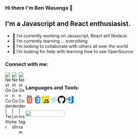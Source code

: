 

### Hi there I'm Ben Wasonga 👋

## I'm a Javascript and React enthusiasist.


- 🔭 I’m currently working on Javascript, React anf NodeJs
- 🌱 I’m currently learning ... everything 
- 👯 I’m looking to collaborate with others all over the world 
- 🤔 I’m looking for help with learning how to use OpenSource 

### Connect with me:

<a href="https://twitter.com/ItsWasonga/">
<img align="left" alt="NextGen Coder | Twitter" width="22px" src="https://cdn.jsdelivr.net/npm/simple-icons@v3/icons/twitter.svg" />
</a>
<a href="https://linkedin.com/in/benwasonga/">
<img align="left" alt="NextGen Coder | LinkedIn" width="22px" src="https://cdn.jsdelivr.net/npm/simple-icons@v3/icons/linkedin.svg" />
</a>
<a href="https://www.instagram.com/iamwasonga/">
<img align="left" alt="NextGen Coder | Instagram" width="22px" src="https://cdn.jsdelivr.net/npm/simple-icons@v3/icons/instagram.svg" />
 </a>
 
<br />

### Languages and Tools:


<img align="left" alt="HTML5" width="26px" src="https://raw.githubusercontent.com/github/explore/80688e429a7d4ef2fca1e82350fe8e3517d3494d/topics/html/html.png" />
<img align="left" alt="CSS3" width="26px" src="https://raw.githubusercontent.com/github/explore/80688e429a7d4ef2fca1e82350fe8e3517d3494d/topics/css/css.png" />
<img align="left" alt="JavaScript" width="26px" src="https://raw.githubusercontent.com/github/explore/80688e429a7d4ef2fca1e82350fe8e3517d3494d/topics/javascript/javascript.png" />
<img align="left" alt="React" width="26px" src="https://raw.githubusercontent.com/github/explore/80688e429a7d4ef2fca1e82350fe8e3517d3494d/topics/react/react.png" />
<img align="left" alt="GitHub" width="26px" src="https://raw.githubusercontent.com/github/explore/78df643247d429f6cc873026c0622819ad797942/topics/github/github.png" />
<img align="left" alt="Visual Studio Code" width="26px" src="https://raw.githubusercontent.com/github/explore/80688e429a7d4ef2fca1e82350fe8e3517d3494d/topics/visual-studio-code/visual-studio-code.png" />

<br />
<br />

<p align="left">
  <a href="#"><img src="https://github-readme-stats.vercel.app/api/top-langs/?username=bmwasonga&layout=compact&theme=light" width="50%" height="50%"></a>
  </p>
